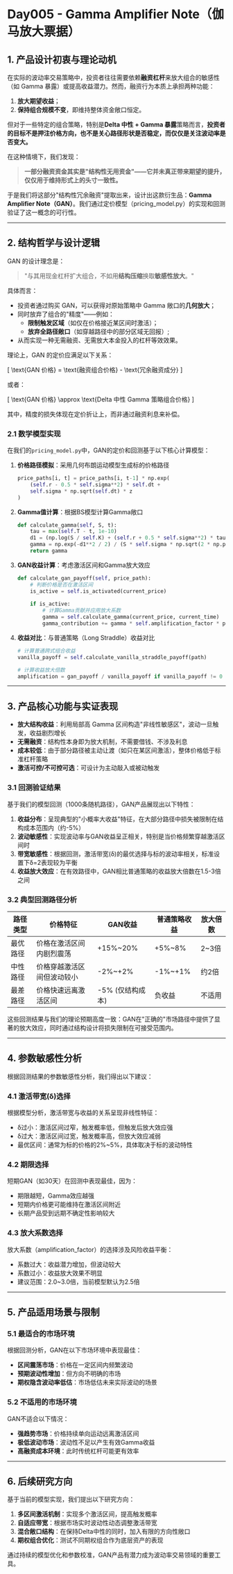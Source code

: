 # Day005 - Gamma Amplifier Note（伽马放大票据）

## 1. 产品设计初衷与理论动机

在实际的波动率交易策略中，投资者往往需要依赖**融资杠杆**来放大组合的敏感性（如 Gamma 暴露）或提高收益潜力。然而，融资行为本质上承担两种功能：

1. **放大期望收益**；
2. **保持组合规模不变**，即维持整体资金敞口恒定。

但对于一些特定的组合策略，特别是**Delta 中性 + Gamma 暴露**策略而言，**投资者的目标不是押注价格方向，也不是关心路径形状是否稳定，而仅仅是关注波动率是否变大。**

在这种情境下，我们发现：  
> **一部分融资资金其实是"结构性无用资金"——它并未真正带来期望的提升，仅仅用于维持形式上的头寸一致性。**

于是我们将这部分"结构性冗余融资"提取出来，设计出这款衍生品：**Gamma Amplifier Note（GAN）**。我们通过定价模型（pricing_model.py）的实现和回测验证了这一概念的可行性。

---

## 2. 结构哲学与设计逻辑

GAN 的设计理念是：  
> "与其用现金杠杆扩大组合，不如用**结构压缩**换取**敏感性放大**。"

具体而言：

- 投资者通过购买 GAN，可以获得对原始策略中 Gamma 敞口的**几何放大**；
- 同时放弃了组合的"精度"——例如：
  - **限制触发区域**（如仅在价格接近某区间时激活）；
  - **放弃全路径敞口**（如穿越路径中的部分区域无回报）;
- 从而实现一种无需融资、无需放大本金投入的杠杆等效效果。

理论上，GAN 的定价应满足以下关系：

\[
\text{GAN 价格} = \text{融资组合价格} - \text{冗余融资成分}
\]

或者：

\[
\text{GAN 价格} \approx \text{Delta 中性 Gamma 策略组合价格}
\]

其中，精度的损失体现在定价折让上，而非通过融资利息来补偿。

### 2.1 数学模型实现

在我们的`pricing_model.py`中，GAN的定价和回测基于以下核心计算模型：

1. **价格路径模拟**：采用几何布朗运动模型生成标的价格路径
   ```python
   price_paths[i, t] = price_paths[i, t-1] * np.exp(
       (self.r - 0.5 * self.sigma**2) * self.dt + 
       self.sigma * np.sqrt(self.dt) * z
   )
   ```

2. **Gamma值计算**：根据BS模型计算Gamma敞口
   ```python
   def calculate_gamma(self, S, t):
       tau = max(self.T - t, 1e-10)
       d1 = (np.log(S / self.K) + (self.r + 0.5 * self.sigma**2) * tau) / (self.sigma * np.sqrt(tau))
       gamma = np.exp(-d1**2 / 2) / (S * self.sigma * np.sqrt(2 * np.pi * tau))
       return gamma
   ```

3. **GAN收益计算**：考虑激活区间和Gamma放大效应
   ```python
   def calculate_gan_payoff(self, price_path):
       # 判断价格是否在激活区间
       is_active = self.is_activated(current_price)
       
       if is_active:
           # 计算Gamma贡献并应用放大系数
           gamma = self.calculate_gamma(current_price, current_time)
           gamma_contribution += gamma * self.amplification_factor * price_change**2
   ```

4. **收益对比**：与普通策略（Long Straddle）收益对比
   ```python
   # 计算普通跨式组合收益
   vanilla_payoff = self.calculate_vanilla_straddle_payoff(path)
   
   # 计算收益放大倍数
   amplification = gan_payoff / vanilla_payoff if vanilla_payoff != 0 else float('nan')
   ```

---

## 3. 产品核心功能与实证表现

- **放大结构收益**：利用局部高 Gamma 区间构造"非线性敏感区"，波动一旦触发，收益剧烈增长
- **无需融资**：结构性本身即为放大机制，不需要借钱、不涉及利息
- **成本较低**：由于部分路径被主动让渡（如只在某区间激活），整体价格低于标准杠杆策略
- **激活可控/不可控可选**：可设计为主动敲入或被动触发

### 3.1 回测验证结果

基于我们的模型回测（1000条随机路径），GAN产品展现出以下特性：

1. **收益分布**：呈现典型的"小概率大收益"特征，在大部分路径中损失被限制在结构成本范围内（约-5%）
2. **波动敏感性**：实现波动率与GAN收益呈正相关，特别是当价格频繁穿越激活区间时
3. **带宽敏感性**：根据回测，激活带宽(δ)的最优选择与标的波动率相关，标准设置下δ=2表现较为平衡
4. **收益放大效应**：在有效路径中，GAN相比普通策略的收益放大倍数在1.5-3倍之间

### 3.2 典型回测路径分析

| 路径类型 | 价格特征 | GAN收益 | 普通策略收益 | 放大倍数 |
|---------|---------|---------|------------|---------|
| 最优路径 | 价格在激活区间内剧烈震荡 | +15%~20% | +5%~8% | 2~3倍 |
| 中性路径 | 价格穿越激活区间但波动较小 | -2%~+2% | -1%~+1% | 约2倍 |
| 最差路径 | 价格快速远离激活区间 | -5% (仅结构成本) | 负收益 | 不适用 |

这些回测结果与我们的理论预期高度一致：GAN在"正确的"市场路径中提供了显著的放大效应，同时通过结构设计将损失限制在可接受范围内。

---

## 4. 参数敏感性分析

根据回测结果的参数敏感性分析，我们得出以下建议：

### 4.1 激活带宽(δ)选择

根据模型分析，激活带宽与收益的关系呈现非线性特征：
- δ过小：激活区间过窄，触发概率低，但触发后放大效应强
- δ过大：激活区间过宽，触发概率高，但放大效应减弱
- 最优区间：通常为标的价格的2%~5%，具体取决于标的波动特性

### 4.2 期限选择

短期GAN（如30天）在回测中表现最佳，因为：
- 期限越短，Gamma效应越强
- 短期内价格更可能维持在激活区间附近
- 长期产品受到远期不确定性影响较大

### 4.3 放大系数选择

放大系数（amplification_factor）的选择涉及风险收益平衡：
- 系数过大：收益潜力增加，但波动较大
- 系数过小：收益放大效果不明显
- 建议范围：2.0~3.0倍，当前模型默认为2.5倍

---

## 5. 产品适用场景与限制

### 5.1 最适合的市场环境

根据回测分析，GAN在以下市场环境中表现最佳：
- **区间震荡市场**：价格在一定区间内频繁波动
- **预期波动性增加**：但方向不明确的市场
- **期权隐含波动率低估**：市场低估未来实际波动的场景

### 5.2 不适用的市场环境

GAN不适合以下情况：
- **强趋势市场**：价格持续单向运动远离激活区间
- **极低波动市场**：波动性不足以产生有效Gamma收益
- **高融资成本环境**：此时传统杠杆可能更有效率

---

## 6. 后续研究方向

基于当前的模型实现，我们提出以下研究方向：

1. **多区间激活机制**：实现多个激活区间，提高触发概率
2. **自适应带宽**：根据市场实时波动性动态调整激活带宽
3. **混合敞口结构**：在保持Delta中性的同时，加入有限的方向性敞口
4. **期权组合优化**：测试不同期权组合作为底层资产的表现

通过持续的模型优化和参数校准，GAN产品有潜力成为波动率交易领域的重要工具。
